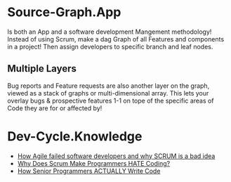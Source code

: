 # Source-Graph.App
Is both an App and a software development Mangement methodology!
Instead of using Scrum, make a dag Graph of all Features and components in a project! Then assign developers to specific branch and leaf nodes.

## Multiple Layers
Bug reports and Feature requests are also another layer on the graph, viewed as a stack of graphs or multi-dimensional array. This lets your overlay bugs & prospective features 1-1 on tope of the specific areas of Code they are for or affected by!

# Dev-Cycle.Knowledge
- [How Agile failed software developers and why SCRUM is a bad idea](https://youtu.be/KJ5u_Kui1sU)
- [Why Does Scrum Make Programmers HATE Coding?](https://youtu.be/HURvJDldVGA)
- [How Senior Programmers ACTUALLY Write Code](https://youtu.be/oJbfMBROEO0)
